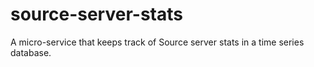 # source-server-stats
A micro-service that keeps track of Source server stats in a time series database.
